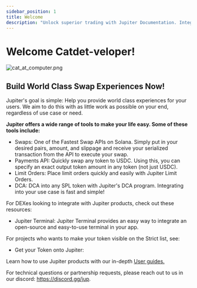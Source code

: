 ```yaml
---
sidebar_position: 1
title: Welcome
description: "Unlock superior trading with Jupiter Documentation. Integrate APIs for swaps, payments, and more effortlessly. Explore robust tools now!"
---
```


<head>
    <title>Jupiter APIs and Documentation</title>
    <meta name="twitter:card" content="summary" />
</head>

# Welcome Catdet-veloper!

![cat_at_computer.png](@site/static/img/cat_at_computer.png)

## Build World Class Swap Experiences Now!

Jupiter's goal is simple: Help you provide world class experiences for your users. We aim to do this with as little work as possible on your end, regardless of use case or need.

**Jupiter offers a wide range of tools to make your life easy. Some of these tools include:**

- Swaps: One of the Fastest Swap APIs on Solana. Simply put in your desired pairs, amount, and slippage and receive your serialized transaction from the API to execute your swap.<br/>
- Payments API: Quickly swap any token to USDC. Using this, you can specify an exact output token amount in any token (not just USDC).<br/>
- Limit Orders: Place limit orders quickly and easily with Jupiter Limit Orders. <br/>
- DCA: DCA into any SPL token with Jupiter's DCA program. Integrating into your use case is fast and simple!

For DEXes looking to integrate with Jupiter products, check out these resources:
- Jupiter Terminal: Jupiter Terminal provides an easy way to integrate an open-source and easy-to-use terminal in your app.

For projects who wants to make your token visible on the Strict list, see:

- Get your Token onto Jupiter:

Learn how to use Jupiter products with our in-depth [User guides.](/guides)

For technical questions or partnership requests, please reach out to us in our discord: https://discord.gg/jup.
